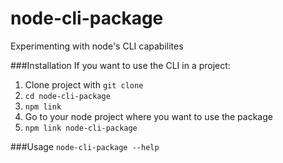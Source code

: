 # node-cli-package
Experimenting with node's CLI capabilites

###Installation
If you want to use the CLI in a project:

1. Clone project with `git clone`
2. `cd node-cli-package` 
3. `npm link`
4. Go to your node project where you want to use the package
5. `npm link node-cli-package`
 
###Usage
`node-cli-package --help`
